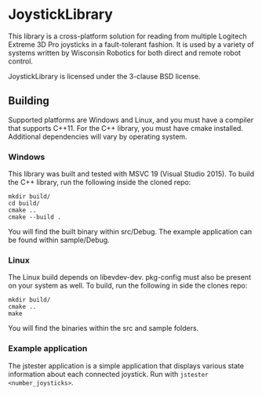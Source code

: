 # JoystickLibrary

This library is a cross-platform solution for reading from multiple Logitech Extreme 3D Pro joysticks in a fault-tolerant fashion. It is used by a variety of systems written by Wisconsin Robotics for both direct and remote robot control.

JoystickLibrary is licensed under the 3-clause BSD license.

## Building
Supported platforms are Windows and Linux, and you must have a compiler that supports C++11. For the C++ library, you must have cmake installed. Additional dependencies will vary by operating system.

### Windows
This library was built and tested with MSVC 19 (Visual Studio 2015). To build the C++ library, run the following inside the cloned repo:
```
mkdir build/
cd build/
cmake ..
cmake --build .
```
You will find the built binary within src/Debug. The example application can be found within sample/Debug.


### Linux
The Linux build depends on libevdev-dev. pkg-config must also be present on your system as well. To build, run the following in side the clones repo:
```
mkdir build/
cmake ..
make
```

You will find the binaries within the src and sample folders.

### Example application
The jstester application is a simple application that displays various state information about each connected joystick. Run with ```jstester <number_joysticks>```.